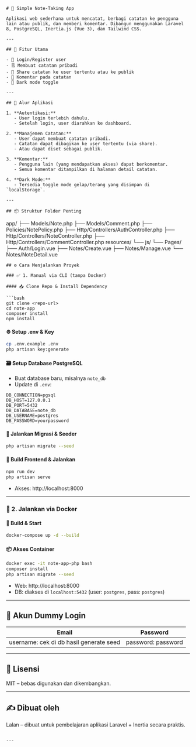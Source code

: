 ```
# 📝 Simple Note-Taking App

Aplikasi web sederhana untuk mencatat, berbagi catatan ke pengguna lain atau publik, dan memberi komentar. Dibangun menggunakan Laravel 8, PostgreSQL, Inertia.js (Vue 3), dan Tailwind CSS.

---

## 🚀 Fitur Utama

- 🔐 Login/Register user
- 🗒 Membuat catatan pribadi
- 🔗 Share catatan ke user tertentu atau ke publik
- 💬 Komentar pada catatan
- 🌙 Dark mode toggle

---

## 🧠 Alur Aplikasi

1. **Autentikasi:**
   - User login terlebih dahulu.
   - Setelah login, user diarahkan ke dashboard.

2. **Manajemen Catatan:**
   - User dapat membuat catatan pribadi.
   - Catatan dapat dibagikan ke user tertentu (via share).
   - Atau dapat diset sebagai publik.

3. **Komentar:**
   - Pengguna lain (yang mendapatkan akses) dapat berkomentar.
   - Semua komentar ditampilkan di halaman detail catatan.

4. **Dark Mode:**
   - Tersedia toggle mode gelap/terang yang disimpan di `localStorage`.

---

## 📦 Struktur Folder Penting

```
app/
├── Models/Note.php
├── Models/Comment.php
├── Policies/NotePolicy.php
├── Http/Controllers/AuthController.php
├── Http/Controllers/NoteController.php
├── Http/Controllers/CommentController.php
resources/
└── js/
    └── Pages/
        ├── Auth/Login.vue
        ├── Notes/Create.vue
        ├── Notes/Manage.vue
        └── Notes/NoteDetail.vue
```
## ⚙️ Cara Menjalankan Proyek

### ✅ 1. Manual via CLI (tanpa Docker)

#### 📥 Clone Repo & Install Dependency

```bash
git clone <repo-url>
cd note-app
composer install
npm install
```

#### ⚙️ Setup .env & Key

```bash
cp .env.example .env
php artisan key:generate
```

#### 🗃️ Setup Database PostgreSQL

- Buat database baru, misalnya `note_db`
- Update di `.env`:

```
DB_CONNECTION=pgsql
DB_HOST=127.0.0.1
DB_PORT=5432
DB_DATABASE=note_db
DB_USERNAME=postgres
DB_PASSWORD=yourpassword
```

#### 🔧 Jalankan Migrasi & Seeder

```bash
php artisan migrate --seed
```

#### 🔨 Build Frontend & Jalankan

```bash
npm run dev
php artisan serve
```

- Akses: http://localhost:8000

---

### 🐳 2. Jalankan via Docker

#### 🐋 Build & Start

```bash
docker-compose up -d --build
```

#### 📦 Akses Container

```bash
docker exec -it note-app-php bash
composer install
php artisan migrate --seed
```

- Web: http://localhost:8000  
- DB: diakses di `localhost:5432` (user: `postgres`, pass: `postgres`)

---

## 🧪 Akun Dummy Login

| Email | Password |
|-------|----------|
| username: cek di db hasil generate seed | password: password |

---

## 📄 Lisensi

MIT – bebas digunakan dan dikembangkan.

---

## ✍️ Dibuat oleh

Lalan – dibuat untuk pembelajaran aplikasi Laravel + Inertia secara praktis.
```

---